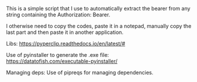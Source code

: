 This is a simple script that I use to automatically extract the bearer from any string containing the Authorization: Bearer.

I otherwise need to copy the codes, paste it in a notepad, manually copy the last part and then paste it in another application.

Libs:
https://pyperclip.readthedocs.io/en/latest/#

Use of pyinstaller to generate the .exe file:
https://datatofish.com/executable-pyinstaller/

Managing deps:
Use of pipreqs for managing dependencies.